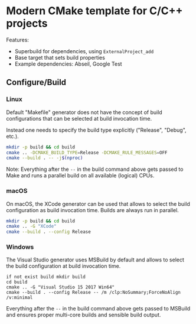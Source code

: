 # Modern CMake template for C/C++ projects

Features:

- Superbuild for dependencies, using `ExternalProject_add`
- Base target that sets build properties
- Example dependencies: Abseil, Google Test

## Configure/Build

### Linux

Default "Makefile" generator does not have the concept of build configurations
that can be selected at build invocation time.

Instead one needs to specify the build type explicitly ("Release", "Debug",
etc.).

```bash
mkdir -p build && cd build
cmake .. -DCMAKE_BUILD_TYPE=Release -DCMAKE_RULE_MESSAGES=OFF
cmake --build . -- -j$(nproc)
```

Note: Everything after the `--` in the build command above gets passed to Make
and runs a parallel build on all available (logical) CPUs.

### macOS

On macOS, the XCode generator can be used that allows to select the build
configuration as build invocation time. Builds are always run in parallel.

```bash
mkdir -p build && cd build
cmake .. -G "XCode"
cmake --build . --config Release
```

### Windows

The Visual Studio generator uses MSBuild by default and allows to select the
build configuration at build invocation time.

```dos
if not exist build mkdir build
cd build
cmake .. -G "Visual Studio 15 2017 Win64"
cmake --build . --config Release -- /m /clp:NoSummary;ForceNoAlign /v:minimal
```

Everything after the `--` in the build command above gets passed to MSBuild and
ensures proper multi-core builds and sensible build output.
